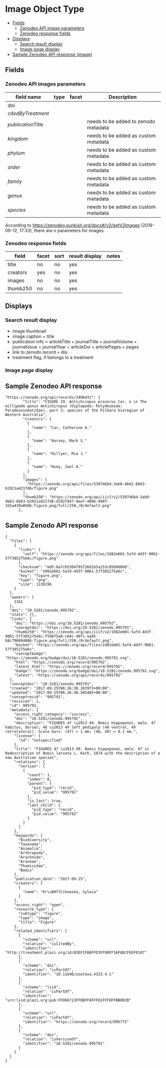 # Image Object Type

- [Fields](#fields)
  - [Zenodeo API image parameters](#zenodeo-api-treatments-parameters)
  - [Zenodeo response fields](#zenodeo-response-fields)
- [Displays](#displays)
  - [Search result display](#search-result-display)
  - [Image page display](#image-page-display)
- [Sample Zenodeo API response (image)](#sample-zenodeo-api-response)

## Fields

### Zenodeo API images parameters

| field name | type | facet | Description |
| --- | --- | --- | --- |
| *doi* | |  |  |
| *citedByTreatment* | | | |
| *publicationTitle* | | | needs to be added to zenodo metadata |
| *kingdom* | | | needs to be added as custom metadata |
| *phylum* | | |  needs to be added as custom metadata |
| *order* | | |  needs to be added as custom metadata |
| *family* | | |  needs to be added as custom metadata |
| *genus* | | |  needs to be added as custom metadata |
| *species* | | |  needs to be added as custom metadata |

According to https://zenodeo.punkish.org/docs#/v2/getV2Images (2019-09-12, 17:33), there are  o parameters for images.

### Zenodeo response fields
| field | facet | sort |result display | notes |
| --- | --- | --- | --- | --- |
| title | no | no | yes | |
| creators | yes | no | yes | | 
| images | no | no | yes | |
| thumb250 |  no | no | yes | |

## Displays

### Search result display

* image thumbnail
* image caption = title
* publication info = articleTitle + journalTitle + journalVolume + journalIssue + journalYear + articleDoi + articlePages + pages
* link to zenodo record = doi
* treatment flag, if belongs to a treatment


### Image page display


## Sample Zenodeo API response

```
"https://zenodo.org/api/records/3406431": {
        "title": "FIGURE 29. Antichiropus procerus Car, n in The millipede genus Antichiropus (Diplopoda: Polydesmida: Paradoxosomatidae), part 3: species of the Pilbara bioregion of Western Australia",
        "creators": [
          {
            "name": "Car, Catherine A."
          },
          {
            "name": "Harvey, Mark S."
          },
          {
            "name": "Hillyer, Mia J."
          },
          {
            "name": "Huey, Joel A."
          }
        ],
        "images": [
          "https://zenodo.org/api/files/539746bd-3ab0-4b62-8b63-b2921a421fd6/figure.png"
        ],
        "thumb250": "https://zenodo.org/api/iiif/v2/539746bd-3ab0-4b62-8b63-b2921a421fd6:d292f847-9eef-4066-9407-3d1a439a0506:figure.png/full/250,/0/default.png"
      },
```

## Sample Zenodo API response

```
{
  "files": [
    {
      "links": {
        "self": "https://zenodo.org/api/files/1982e601-5afd-4d3f-9061-57f385275e6c/figure.png"
      }, 
      "checksum": "md5:6a7cb5304795726d1b5a153c05b0d8b0", 
      "bucket": "1982e601-5afd-4d3f-9061-57f385275e6c", 
      "key": "figure.png", 
      "type": "png", 
      "size": 1138196
    }
  ], 
  "owners": [
    1161
  ], 
  "doi": "10.5281/zenodo.995792", 
  "stats": {}, 
  "links": {
    "doi": "https://doi.org/10.5281/zenodo.995792", 
    "conceptdoi": "https://doi.org/10.5281/zenodo.995791", 
    "thumb250": "https://zenodo.org/api/iiif/v2/1982e601-5afd-4d3f-9061-57f385275e6c:f59075a0-cb4c-40f1-aa85-b8c796094006:figure.png/full/250,/0/default.png", 
    "bucket": "https://zenodo.org/api/files/1982e601-5afd-4d3f-9061-57f385275e6c", 
    "conceptbadge": "https://zenodo.org/badge/doi/10.5281/zenodo.995791.svg", 
    "html": "https://zenodo.org/record/995792", 
    "latest_html": "https://zenodo.org/record/995792", 
    "badge": "https://zenodo.org/badge/doi/10.5281/zenodo.995792.svg", 
    "latest": "https://zenodo.org/api/records/995792"
  }, 
  "conceptdoi": "10.5281/zenodo.995791", 
  "created": "2017-09-25T06:26:30.283973+00:00", 
  "updated": "2017-09-25T06:26:30.505485+00:00", 
  "conceptrecid": "995791", 
  "revision": 1, 
  "id": 995792, 
  "metadata": {
    "access_right_category": "success", 
    "doi": "10.5281/zenodo.995792", 
    "description": "FIGURES 47 \u2013 49. Bomis hippoponoi, male. 47 habitus, dorsal; 48 \u2013 49 left pedipalp (48 ventral, 49 retrolateral). Scale bars: (47) = 1 mm; (48, 49) = 0.1 mm.", 
    "license": {
      "id": "notspecified"
    }, 
    "title": "FIGURES 47 \u2013 49. Bomis hippoponoi, male. 47 in Redescription of Bomis larvata L. Koch, 1874 with the description of a new Australian species", 
    "relations": {
      "version": [
        {
          "count": 1, 
          "index": 0, 
          "parent": {
            "pid_type": "recid", 
            "pid_value": "995791"
          }, 
          "is_last": true, 
          "last_child": {
            "pid_type": "recid", 
            "pid_value": "995792"
          }
        }
      ]
    }, 
    "keywords": [
      "Biodiversity", 
      "Taxonomy", 
      "Animalia", 
      "Arthropoda", 
      "Arachnida", 
      "Araneae", 
      "Thomisidae", 
      "Bomis"
    ], 
    "publication_date": "2017-09-25", 
    "creators": [
      {
        "name": "Kr\u00f3likowska, Sylwia"
      }
    ], 
    "access_right": "open", 
    "resource_type": {
      "subtype": "figure", 
      "type": "image", 
      "title": "Figure"
    }, 
    "related_identifiers": [
      {
        "scheme": "url", 
        "relation": "isCitedBy", 
        "identifier": "http://treatment.plazi.org/id/03EF1F6BFFD3FF80FF16F8ECFEEF0187"
      }, 
      {
        "scheme": "doi", 
        "relation": "isPartOf", 
        "identifier": "10.11646/zootaxa.4323.4.1"
      }, 
      {
        "scheme": "lsid", 
        "relation": "isPartOf", 
        "identifier": "urn:lsid:plazi.org:pub:FFD66713FFDBFF8FFF81FFFDFFBB002B"
      }, 
      {
        "scheme": "url", 
        "relation": "isPartOf", 
        "identifier": "https://zenodo.org/record/995772"
      }, 
      {
        "scheme": "doi", 
        "relation": "isVersionOf", 
        "identifier": "10.5281/zenodo.995791"
      }
    ]
  }
}
```
